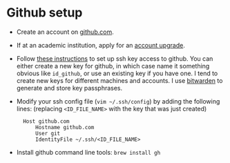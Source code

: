 # Github setup

* Create an account on [github.com](github.com).
* If at an academic institution, apply for an [account upgrade](https://education.github.com/benefits).
* Follow [these instructions](https://docs.github.com/en/github/authenticating-to-github/connecting-to-github-with-ssh) to set up ssh key access to github. You can either create a new key for github, in which case name it something obvious like `id_github`, or use an existing key if you have one. I tend to create new keys for different machines and accounts. I use [bitwarden](https://bitwarden.com/) to generate and store key passphrases.
* Modify your ssh config file (`vim ~/.ssh/config`) by adding the following lines: (replacing `<ID_FILE_NAME>` with the key that was just created)

        Host github.com
            Hostname github.com
            User git
            IdentityFile ~/.ssh/<ID_FILE_NAME>
            

* Install github command line tools: `brew install gh`